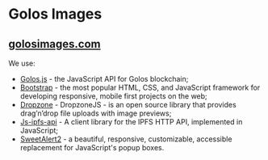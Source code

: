 # Golos Images

## [golosimages.com](https://golosimages.com/)

We use:
* [Golos.js](https://github.com/GolosChain/golos-js) - the JavaScript API for Golos blockchain;
* [Bootstrap](https://github.com/twbs/bootstrap) - the most popular HTML, CSS, and JavaScript framework for developing responsive, mobile first projects on the web;
* [Dropzone](http://www.dropzonejs.com) - DropzoneJS - is an open source library that provides drag’n’drop file uploads with image previews;
* [Js-ipfs-api](https://github.com/ipfs/js-ipfs-api) - A client library for the IPFS HTTP API, implemented in JavaScript;
* [SweetAlert2](https://github.com/limonte/sweetalert2) - a beautiful, responsive, customizable, accessible replacement for JavaScript's popup boxes.
